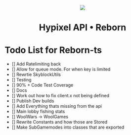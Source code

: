 <div align="center">
<img src="https://i.imgur.com/cDFoQZU.png?1">
<h1>Hypixel API • Reborn</h1>
</div>

# Todo List for Reborn-ts

- [] Add Ratelimiting back
- [] Allow for queue mode. For when key is limited
- [] Rewrtie SkyblockUtils
- [] Testing
- [] 90% + Code Test Coverage
- [] Docs
- [] Work out how to fix client.x not being defined
- [] Publish Dev builds
- [] Add Everything thats missing from the api
- [] Main lobby fishing stats
- [] WoolWars -> WoolGames
- [] Rewrite Constants and how those are Stored
- [] Make SubGamemodes into classes that are exported
